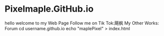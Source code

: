 # Pixelmaple.GitHub.io
hello
welcome to my Web Page
Follow me on Tik Tok:飓枫
My Other Works: Forum
cd username.github.io
echo "maplePixel" > index.html
